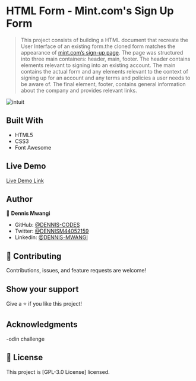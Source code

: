 # HTML Form - Mint.com's Sign Up Form

> This project consists of building a HTML document that recreate the User Interface of an existing form.the cloned form matches the appearance of [mint.com’s sign-up page](https://accounts.intuit.com/signup.html). The page was structured into three main containers: header, main, footer. The header contains elements relevant to signing into an existing account. The main contains the actual form and any elements relevant to the context of signing up for an account and any terms and policies a user needs to be aware of. The final element, footer, contains general information about the company and provides relevant links. 

![intuit](https://user-images.githubusercontent.com/65861136/98391641-f3446c00-2067-11eb-9aa1-74208bb9d7ab.png)

## Built With

- HTML5
- CSS3
- Font Awesome

## Live Demo

[Live Demo Link](https://dennis-codes.github.io/html--form/)

## Author

👤 **Dennis Mwangi**

- GitHub: [@DENNIS-CODES](https://github.com/DENNIS-CODES)
- Twitter: [@DENNISM44052159](https://twitter.com/DENNISM44052159)
- Linkedin: [@DENNIS-MWANGI](https://www.linkedin.com/in/dennis-mwangi-14b7a01b2/)


## 🤝 Contributing

Contributions, issues, and feature requests are welcome!



## Show your support

Give a ⭐️ if you like this project!

## Acknowledgments

-odin challenge

## 📝 License

This project is  [GPL-3.0 License] licensed.
